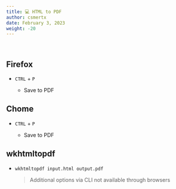 ```yaml
---
title: 💻 HTML to PDF
author: csmertx
date: February 3, 2023
weight: -20
---
```


<br />

## Firefox

- ```CTRL``` + ```P```

    - Save to PDF

## Chome

- ```CTRL``` + ```P```

    - Save to PDF

## wkhtmltopdf

- ```wkhtmltopdf input.html output.pdf```

    > Additional options via CLI not available through browsers
